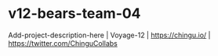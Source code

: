 # v12-bears-team-04
Add-project-description-here | Voyage-12 | https://chingu.io/ | https://twitter.com/ChinguCollabs
